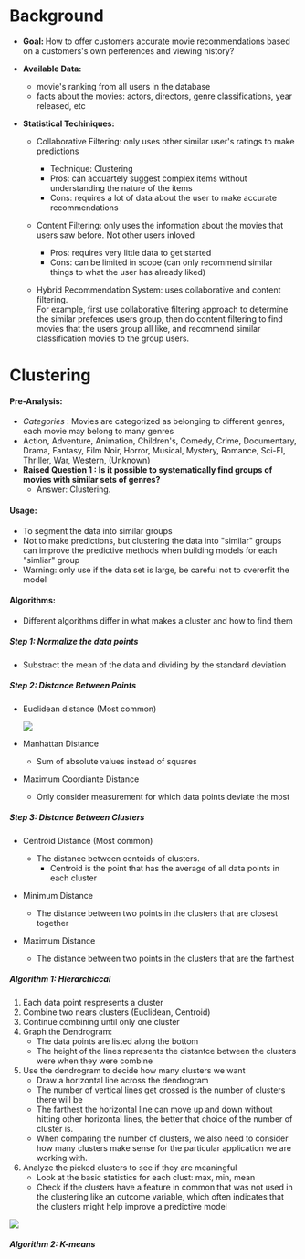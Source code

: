 # Background

- <b>Goal: </b>How to offer customers accurate movie recommendations based on a customers's own perferences and viewing history?

- <b>Available Data: </b>
  - movie's ranking from all users in the database
  - facts about the movies: actors, directors, genre classifications, year released, etc

- <b>Statistical Techiniques:</b>
  - Collaborative Filtering: only uses other similar user's ratings to make predictions
    - Technique: Clustering
    - Pros: can accuartely suggest complex items without understanding the nature of the items
    - Cons: requires a lot of data about the user to make accurate recommendations 

  - Content Filtering: only uses the information about the movies that users saw before. Not other users inloved 
    - Pros: requires very little data to get started
    - Cons: can be limited in scope (can only recommend similar things to what the user has already liked)
    
  - Hybrid Recommendation System: uses collaborative and content filtering. <br>
For example, first use collaborative filtering approach to determine the similar preferces users group, then do content filtering to find movies that the users group all like, and recommend similar classification movies to the group users. 

# Clustering 
#### <b> Pre-Analysis:</b>
- <i> Categories</i> : Movies are categorized as belonging to different genres, each movie may belong to many genres
 - Action, Adventure, Animation, Children's, Comedy, Crime, Documentary, Drama, Fantasy, Film Noir, Horror, Musical, Mystery, Romance, Sci-FI, Thriller, War, Western, (Unknown)
- <b> Raised Question 1 : Is it possible to systematically find groups of movies with similar sets of genres?</b>
  - Answer: Clustering. 
  
#### Usage:
- To segment the data into similar groups
- Not to make predictions, but clustering the data into "similar" groups can improve the predictive methods when building models for each "simliar" group
- Warning: only use if the data set is large, be careful not to overerfit the model

#### Algorithms:
- Different algorithms differ in what makes a cluster and how to find them

##### Step 1: Normalize the data points
- Substract the mean of the data and dividing by the standard deviation 

##### Step 2: Distance Between Points 
- Euclidean distance (Most common)

    ![](http://i.imgur.com/4aHtTXF.png)

- Manhattan Distance
  - Sum of absolute values instead of squares
- Maximum Coordiante Distance
  - Only consider measurement for which data points deviate the most 
  
##### Step 3: Distance Between Clusters
- Centroid Distance (Most common) 
  - The distance between centoids of clusters.
    - Centroid is the point that has the average of all data points in each cluster 
    
- Minimum Distance
  - The distance between two points in the clusters that are closest together
  
- Maximum Distance
  - The distance between two points in the clusters that are the farthest
  
##### Algorithm 1: Hierarchiccal
<ol>
  <li>Each data point respresents a cluster</li>
  <li>Combine two nears clusters (Euclidean, Centroid) </li>
  <li>Continue combining until only one cluster</li>
  <li>Graph the Dendrogram: 
      <ul>
          <li>The data points are listed along the bottom</li>
          <li>The height of the lines represents the distantce between the clusters were when they were combine </li>
      </ul>
  <li>Use the dendrogram to decide how many clusters we want
    <ul>
      <li>Draw a horizontal line across the dendrogram</li>
      <li>The number of vertical lines get crossed is the number of clusters there will be</li>
      <li>The farthest the horizontal line can move up and down without hitting other horizontal lines, the better that choice of the number of cluster is. </li>
      <li>When comparing the number of clusters, we also need to consider how many clusters make sense for the particular application we are working with.</li>
    </ul>
  </li>
 <li>Analyze the picked clusters to see if they are meaningful 
  <ul>
     <li> Look at the basic statistics for each clust: max, min, mean
     <li> Check if the clusters have a feature in common that was not used in the clustering like an outcome variable, which often indicates that the clusters might help improve a predictive model 
</ol>

![](http://i.imgur.com/wttO56U.png)


##### Algorithm 2: K-means
